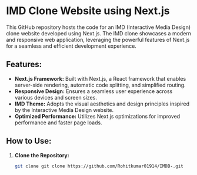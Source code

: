 # IMD Clone Website using Next.js

This GitHub repository hosts the code for an IMD (Interactive Media Design) clone website developed using Next.js. The IMD clone showcases a modern and responsive web application, leveraging the powerful features of Next.js for a seamless and efficient development experience.

## Features:
- **Next.js Framework:** Built with Next.js, a React framework that enables server-side rendering, automatic code splitting, and simplified routing.
- **Responsive Design:** Ensures a seamless user experience across various devices and screen sizes.
- **IMD Theme:** Adopts the visual aesthetics and design principles inspired by the Interactive Media Design website.
- **Optimized Performance:** Utilizes Next.js optimizations for improved performance and faster page loads.

## How to Use:
1. **Clone the Repository:**
   ```bash
   git clone git clone https://github.com/Rohitkumar01914/IMDB-.git
